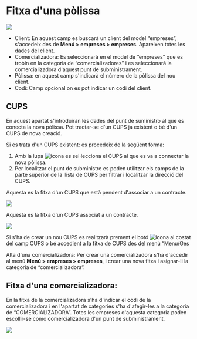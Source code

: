 # Fitxa d'una pòlissa

![](_static/facturacion_peajes/ficha_poliza.png)

* Client: En aquest camp es buscarà un client del model “empreses”, s'accedeix
  des de **Menú > empreses > empreses**. Apareixen totes les dades del client.
* Comercializadora: Es seleccionarà en el model de “empreses” que es trobin
  en la categoria de “comercializadores” i es seleccionarà la comercializadora
  d'aquest punt de subministrament.
* Pòlissa: en aquest camp s'indicarà el número de la pòlissa del nou client.
* Codi: Camp opcional on es pot indicar un codi del client.

## CUPS

En aquest apartat s'introduiràn les dades del punt de suministro al que es
conecta la nova pòlissa. Pot tractar-se d'un CUPS ja existent o bé
d'un CUPS de nova creació.

Si es trata d'un CUPS existent: es procedeix de la següent forma:

1. Amb la lupa ![icona](_static/facturacion_peajes/icono_lupa.png) es sel·lecciona
   el CUPS al que es va a connectar la nova pòlissa.
2. Per localitzar el punt de subministre es poden utilitzar els camps de
   la parte superior de la llista de CUPS per filtrar i localitzar
   la direcció del CUPS.

Aquesta es la fitxa d'un CUPS que està pendent d'associar a un contracte.

![](_static/facturacion_peajes/cups_pendiente.png)

Aquesta es la fitxa d'un CUPS associat a un contracte.

![](_static/facturacion_peajes/cups_asociado.png)

Si s'ha de crear un nou CUPS es realitzarà prement el botó ![icona](_static/facturacion_peajes/icono_nuevo.png)
al costat del camp CUPS o bé accedient a la fitxa de CUPS des del menú “Menu/Ges

Alta d'una comercializadora: Per crear una comercializadora s'ha d'accedir
al menú **Menú > empreses > empreses**, i crear una nova fitxa i asignar-li
la categoria de “comercializadora”.

## Fitxa d'una comercializadora:

En la fitxa de la comercializadora s'ha d'indicar el codi de la
comercializadora i en l'apartat de categories s'ha d'afegir-les a la categoria
de “COMERCIALIZADORA”. Totes les empreses d'aquesta categoria poden escollir-se
como comercializadora d'un punt de subministrament.

![](_static/facturacion_peajes/ficha_comer.png)
